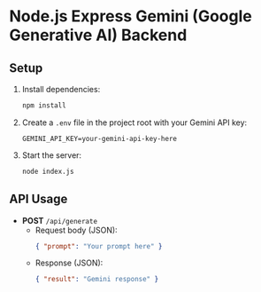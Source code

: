# Node.js Express Gemini (Google Generative AI) Backend

## Setup

1. Install dependencies:
   ```bash
   npm install
   ```

2. Create a `.env` file in the project root with your Gemini API key:
   ```env
   GEMINI_API_KEY=your-gemini-api-key-here
   ```

3. Start the server:
   ```bash
   node index.js
   ```

## API Usage

- **POST** `/api/generate`
  - Request body (JSON):
    ```json
    { "prompt": "Your prompt here" }
    ```
  - Response (JSON):
    ```json
    { "result": "Gemini response" }